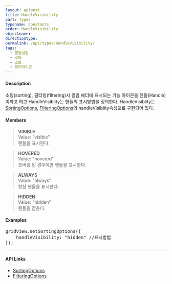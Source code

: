 ```yaml
---
layout: apipost
title: HandleVisibility
part: Types
typename: Constants
order: HandleVisibility
objectname: 
directiontype: 
permalink: /api/types/HandleVisibility/
tags:
  - 핸들설정
  - 소팅
  - 소트
  - 필터아이콘
---
```



#### Description

 소팅(sorting), 필터링(filtering)시 컬럼 헤더에 표시되는 기능 아이콘을 핸들(Handle)이라고 하고 HandleVisiblity는 핸들의 표시방법을 정의한다. HandleVisiblity는 [SortingOptions](/api/types/SortingOptions/), [FilteringOptions](/api/types/FilteringOptions/)의 handleVisiblity속성으로 구현되어 있다.

#### Members

> **VISIBLE**  
> Value: "visible"   
> 핸들을 표시한다.                                   

> **HOVERED**  
> Value: "hovered"   
> 호버링 된 경우에만 핸들을 표시한다.                              

> **ALWAYS**  
> Value: "always"   
> 항상 핸들을 표시한다.                                   

> **HIDDEN**    
> Value: "hidden"    
> 핸들을 감춘다.                          

#### Examples 

<pre class="prettyprint">
gridView.setSortingOptions({
    handleVisibility: "hidden" //표시방법
});
</pre>

---

#### API Links

* [SortingOptions](/api/types/SortingOptions/)
* [FilteringOptions](/api/types/FilteringOptions/)